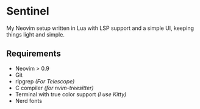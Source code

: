 # Sentinel
My Neovim setup written in Lua with LSP support and a simple UI, keeping things light and simple.    

## Requirements
- Neovim > 0.9
- Git
- ripgrep *(For Telescope)*
- C compiler *(for nvim-treesitter)*
- Terminal with true color support *(I use Kitty)*
- Nerd fonts
